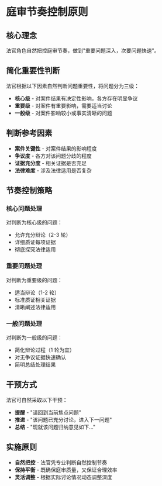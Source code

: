 # 庭审节奏控制原则

## 核心理念

法官角色自然把控庭审节奏，做到"重要问题深入，次要问题快速"。

## 简化重要性判断

法官根据以下因素自然判断问题重要性，将问题分为三级：

- **核心级** - 对案件结果有决定性影响，各方存在明显争议
- **重要级** - 对案件有重要影响，需要适当讨论
- **一般级** - 对案件影响较小或事实清晰的问题

## 判断参考因素

- **案件关键性** - 对案件结果的影响程度
- **争议度** - 各方对该问题分歧的程度
- **证据充分度** - 相关证据是否充足
- **法律难度** - 涉及法律适用是否复杂

## 节奏控制策略

### 核心问题处理

对判断为核心级的问题：

- 允许充分辩论（2-3 轮）
- 详细质证每项证据
- 彻底探究法律适用

### 重要问题处理

对判断为重要级的问题：

- 适当辩论（1-2 轮）
- 标准质证相关证据
- 清晰阐述法律适用

### 一般问题处理

对判断为一般级的问题：

- 简化辩论过程（1 轮为宜）
- 对无争议证据快速确认
- 简明总结处理结果

## 干预方式

法官可自然采取以下干预：

- **提醒** - "请回到当前焦点问题"
- **推进** - "该问题已充分讨论，进入下一问题"
- **总结** - "现就该问题归纳意见如下..."

## 实施原则

- **自然把控** - 法官凭专业判断自然控制节奏
- **保持平衡** - 既确保庭审质量，又保证合理效率
- **灵活调整** - 根据实际讨论情况动态调整深度
